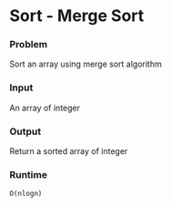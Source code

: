 # Sort - Merge Sort
### Problem
Sort an array using merge sort algorithm
###  Input
An array of integer
### Output
Return a sorted array of integer
### Runtime
`O(nlogn)`
